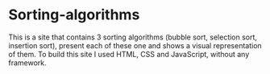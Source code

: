 # Sorting-algorithms

This is a site that contains 3 sorting algorithms (bubble sort, selection sort, insertion sort), present each of these one and shows a visual representation of them.
To build this site I used HTML, CSS and JavaScript, without any framework.
